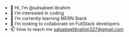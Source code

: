 - 👋 Hi, I’m @salsabeel ibrahim
- 👀 I’m interested in coding
- 🌱 I’m currently learning MERN Stack
- 💞️ I’m looking to collaborate on FullStack developers
- 📫 How to reach me salsabeelibrahim327@gmail.com

<!---
salsabeel10/salsabeel10 is a ✨ special ✨ repository because its `README.md` (this file) appears on your GitHub profile.
You can click the Preview link to take a look at your changes.
--->
